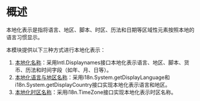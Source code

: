 # 概述

<!--Kit: Localization Kit-->
<!--Subsystem: Global-->
<!--Owner: @yliupy-->
<!--Designer: @sunyaozu-->
<!--Tester: @lpw_work-->
<!--Adviser: @Brilliantry_Rui-->

本地化表示是指将语言、地区、脚本、时区、历法和日期等区域性元素按照本地的语言习惯显示。

本模块提供以下三种方式进行本地化表示：
1. [本地化名称](https://developer.mozilla.org/en-US/docs/Web/JavaScript/Reference/Global_Objects/Intl/DisplayNames)：采用Intl.Displaynames接口本地化表示语言、地区、脚本、货币、历法和时间字段（如年、月、日等）。
2. [本地化语言与地区名称](i18n-language-region-display.md)：采用i18n.System.getDisplayLanguage和i18n.System.getDisplayCountry接口实现本地化表示语言和地区。
3. [本地化时区名称](i18n-time-zone-display.md)：采用i18n.TimeZone接口实现本地化表示时区名称。

